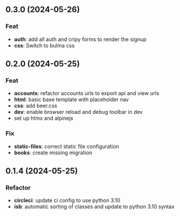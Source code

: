 ## 0.3.0 (2024-05-26)

### Feat

- **auth**: add all auth and cripy forms to render the signup
- **css**: Switch to bulma css

## 0.2.0 (2024-05-25)

### Feat

- **accounts**: refactor accounts urls to export api and view urls
- **html**: basic base template with placeholder nav
- **css**: add beer.css
- **dev**: enable browser reload and debug toolbar in dev
- set up htmx and alpinejs

### Fix

- **static-files**: correct static file configuration
- **books**: create missing migration

## 0.1.4 (2024-05-25)

### Refactor

- **circleci**: update ci config to use python 3.10
- **isb**: automatic sorting of classes and update to python 3.10 syntax
